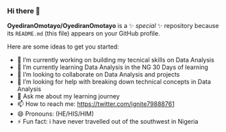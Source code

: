 ### Hi there 👋

**OyediranOmotayo/OyediranOmotayo** is a ✨ _special_ ✨ repository because its `README.md` (this file) appears on your GitHub profile.

Here are some ideas to get you started:

- 🔭 I’m currently working on building my tecnical skills on Data Analysis
- 🌱 I’m currently learning Data Analysis in the NG 30 Days of learning
- 👯 I’m looking to collaborate on Data Analysis and projects
- 🤔 I’m looking for help with breaking down technical concepts in Data Analysis
- 💬 Ask me about my learning journey 
- 📫 How to reach me: https://twitter.com/ignite79888761
- 😄 Pronouns: (HE/HIS/HIM)
- ⚡ Fun fact: i have never travelled out of the southwest in Nigeria 

